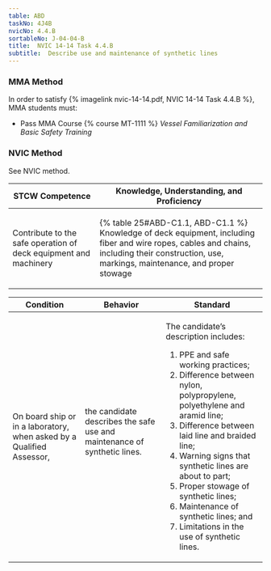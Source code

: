 ```yaml
---
table: ABD
taskNo: 4J4B
nvicNo: 4.4.B 
sortableNo: J-04-04-B
title:  NVIC 14-14 Task 4.4.B
subtitle:  Describe use and maintenance of synthetic lines
---
```



### MMA Method

In order to satisfy  {% imagelink nvic-14-14.pdf, NVIC 14-14 Task 4.4.B %}, MMA students must:

* Pass MMA Course {% course MT-1111 %}  *Vessel Familiarization and Basic Safety Training*


### NVIC Method

<a onclick="togglevisibility('nvic_methods')" >See NVIC method.</a>

<div id='nvic_methods' class='hide'>

<table>
<thead>
<tr>
<th class='forty'> STCW Competence </th>
<th class='sixty'> Knowledge, Understanding, and Proficiency </th>
</tr>
</thead>




<tbody>
<tr><td markdown='1'>

Contribute to the safe operation of deck equipment and machinery

</td><td markdown='1'>

{% table 25#ABD-C1.1, ABD-C1.1 %} Knowledge of deck equipment, including fiber and wire ropes, cables and chains, including their construction, use, markings, maintenance, and proper stowage

</td></tr>


</tbody>
</table>


<table>
<thead>
<tr><th class='twenty'>  Condition </th><th class='twenty'> Behavior </th><th  class='sixty'>Standard </th></tr>
</thead>
<tbody >



<tr><td markdown='1'>

On board ship or in a laboratory, when asked by a Qualified Assessor,

</td><td markdown='1'>

the candidate describes the safe use and maintenance of synthetic lines.

<br>

<div class="tooltip" markdown='1'>



</div>


</td><td markdown='1'>

The candidate’s description includes:

1. PPE and safe working practices;
2. Difference between nylon, polypropylene, polyethylene and aramid line;
3. Difference between laid line and braided line;
4. Warning signs that synthetic lines are about to part;
5. Proper stowage of synthetic lines;
6. Maintenance of synthetic lines; and
7. Limitations in the use of synthetic lines. 

</td></tr>
</tbody>
</table>
</div>
